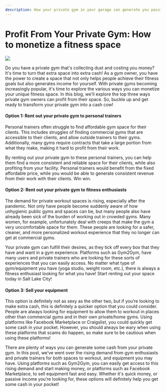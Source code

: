 ```yaml
---
description: How your private gym in your garage can generate you passive income
---
```


# Profit From Your Private Gym: How to monetize a fitness space

![](https://3134664324-files.gitbook.io/\~/files/v0/b/gitbook-x-prod.appspot.com/o/spaces%2FvvLv2WOJ6NR58qdXqSXM%2Fuploads%2FymCaQ2CfVAOjh7yWgEPJ%2Frsz\_brian-wangenheim-175wmfrmooa-unsplash.jpeg?alt=media\&token=40759f12-e27d-49e7-abb3-38378a33333c)

Do you have a private gym that's collecting dust and costing you money? It's time to turn that extra space into extra cash! As a gym owner, you have the power to create a space that not only helps people achieve their fitness goals but also generates income for yourself. With private gyms becoming increasingly popular, it's time to explore the various ways you can monetize your unique fitness space. In this blog, we'll explore the top three ways private gym owners can profit from their space. So, buckle up and get ready to transform your private gym into a cash cow!

#### Option 1: Rent out your private gym to personal trainers <a href="#option-1-rent-out-your-private-gym-to-personal-trainers" id="option-1-rent-out-your-private-gym-to-personal-trainers"></a>

Personal trainers often struggle to find affordable gym space for their clients. This includes struggles of finding commercial gyms that are accessible to their clients, and allow outside trainers to their gyms. Additionally, many gyms require contracts that take a large portion from what they make, making it hard to profit from their work.

By renting out your private gym to these personal trainers, you can help them find a more consistent and reliable space for their clients, while also profiting from your facility. Personal trainers would benefit from the fixed affordable price, while you would be able to generate consistent revenue from their work with their clients. Win win.

#### Option 2: Rent out your private gym to fitness enthusiasts <a href="#option-2-rent-out-your-private-gym-to-fitness-enthusiasts" id="option-2-rent-out-your-private-gym-to-fitness-enthusiasts"></a>

The demand for private workout spaces is rising, especially after the pandemic. Not only have people become suddenly aware of how unhygienic public gyms and spaces can be, but many people also have already been sick of the burden of working out in crowded gyms. Many women, for example, unfortunately deal with creeps that make the gym a very uncomfortable space for them. These people are looking for a safer, cleaner, and more personalized workout experience that they no longer can get at commercial gyms.

Your private gym can fulfill their desires, as they tick off every box that they have and want in a gym experience. Platforms such as Gym2Gym, have many users and private trainers who are looking for these sorts of experiences that you can easily access. No matter what type of gym/equipment you have (yoga studio, weight room, etc.), there is always a fitness enthusiast looking for what you have! Start renting out your space today in Salt Lake City!

#### Option 3: Sell your equipment <a href="#option-3-sell-your-equipment" id="option-3-sell-your-equipment"></a>

This option is definitely not as sexy as the other two, but if you’re looking to make extra cash, this is definitely a quicker option that you could consider. People are always looking for equipment to allow them to workout in places other than commercial gyms and in their own private/home gyms. Using platforms like Facebook Marketplace or Craigslist, you could quickly get some cash in your pocket. However, you should always be wary when using these platforms that scams do happen, so make sure to be cautious when using these platforms!

There are plenty of ways you can generate some cash from your private gym. In this post, we’ve went over the rising demand from gym enthusiasts and private trainers for both spaces to workout, and equipment you may have. Using platforms such as Gym2Gym, you can easily get access to this rising demand and start making money, or platforms such as Facebook Marketplace, to sell equipment fast and easy. Whether it's quick money, or passive income you’re looking for, these options will definitely help you get some cash in your pocket!
